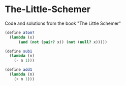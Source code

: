 # The-Little-Schemer
Code and solutions from the book "The Little Schemer"

```scheme
(define atom?
  (lambda (x)
	  (and (not (pair? x)) (not (null? x)))))

(define sub1
  (lambda (n)
    (- n 1)))

(define add1
  (lambda (n)
    (+ n 1)))
```
